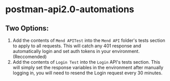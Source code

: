 # postman-api2.0-automations

## Two Options:
1. Add the contents of `Mend APITest` into the `Mend API` folder's tests section to apply to all requests. This will catch any 401 response and automatically login and set auth tokens in your environment. (Reccomended)
2. Add the contents of `Login Test` into the `Login` API's tests section. This will simply set the response variables in the environment after manually logging in, you will need to resend the Login request every 30 minutes.
